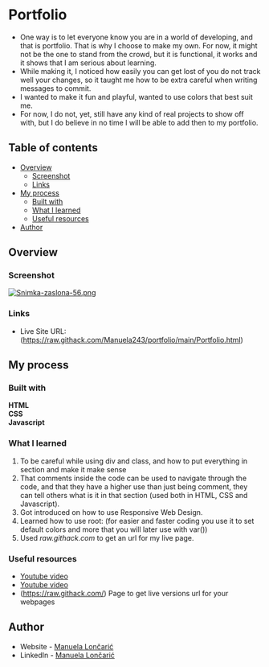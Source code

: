 # Portfolio
- One way is to let everyone know you are in a world of developing, and that is portfolio. That is why I choose to make my own. For now, it might not be the one to stand from the crowd, but it is functional, it works and it shows that I am serious about learning.
- While making it, I noticed how easily you can get lost of you do not track well your changes, so it taught me how to be extra careful when writing messages to commit.
- I wanted to make it fun and playful, wanted to use colors that best suit me.
- For now, I do not, yet, still have any kind of real projects to show off with, but I do believe in no time I will be able to add then to my portfolio.

## Table of contents

- [Overview](#overview)
  - [Screenshot](#screenshot)
  - [Links](#links)
- [My process](#my-process)
  - [Built with](#built-with)
  - [What I learned](#what-i-learned)
  - [Useful resources](#useful-resources)
- [Author](#author)

## Overview

### Screenshot

[![Snimka-zaslona-56.png](https://i.postimg.cc/mZ09tsS1/Snimka-zaslona-56.png)](https://postimg.cc/14rXjb2y)

### Links

  - Live Site URL:(https://raw.githack.com/Manuela243/portfolio/main/Portfolio.html)
    
## My process

### Built with

 **HTML** <br>
 **CSS** <br>
 **Javascript**

### What I learned

1. To be careful while using div and class, and how to put everything in section and make it make sense
2. That comments inside the code can be used to navigate through the code, and that they have a higher use than just being comment, they can tell others what is it in that section (used both in HTML, CSS and Javascript).
3. Got introduced on how to use Responsive Web Design.
4. Learned how to use root: (for easier and faster coding you use it to set default colors and more that you will later use with var())
5. Used *raw.githack.com* to get an url for my live page.

### Useful resources

 - [Youtube video](https://www.youtube.com/watch?v=rAUBCStBIhE)
 - [Youtube video](https://www.youtube.com/watch?v=vHxVWdMUYo0&t=3s)
 - (https://raw.githack.com/) Page to get live versions url for your webpages

## Author
 - Website - [Manuela Lončarić](https://github.com/Manuela243)
 - LinkedIn - [Manuela Lončarić](https://www.linkedin.com/in/manuela-loncaric-19m9l924/)
